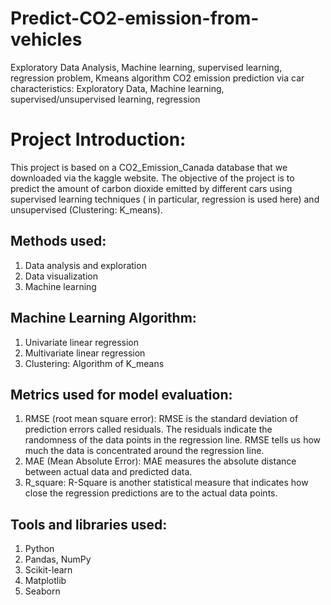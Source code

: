 # Predict-CO2-emission-from-vehicles
Exploratory Data Analysis, Machine learning, supervised learning, regression problem, Kmeans algorithm
CO2 emission prediction via car characteristics:
Exploratory Data, Machine learning, supervised/unsupervised learning, regression

# Project Introduction:
This project is based on a CO2_Emission_Canada database that we downloaded via the kaggle website. The objective of the project is to predict the amount of carbon dioxide emitted by different cars using supervised learning techniques ( in particular, regression is used here) and unsupervised (Clustering: K_means).

## Methods used:

1. Data analysis and exploration
2. Data visualization
3. Machine learning

## Machine Learning Algorithm:

1. Univariate linear regression
2. Multivariate linear regression
3. Clustering: Algorithm of K_means

## Metrics used for model evaluation:

1. RMSE (root mean square error):
RMSE is the standard deviation of prediction errors called residuals. The residuals indicate the randomness of the data points in the regression line. RMSE tells us how much the data is concentrated around the regression line.
2. MAE (Mean Absolute Error):
MAE measures the absolute distance between actual data and predicted data.
3. R_square:
R-Square is another statistical measure that indicates how close the regression predictions are to the actual data points.

## Tools and libraries used:

1. Python
2. Pandas, NumPy
3. Scikit-learn
4. Matplotlib
5. Seaborn 
